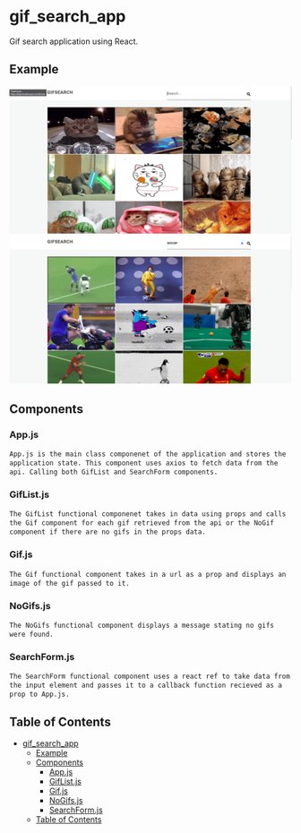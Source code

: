 # gif_search_app

Gif search application using React.

## Example

![Example](src/img/ss1.png)
![Example](src/img/ss2.png)

## Components

### App.js

    App.js is the main class componenet of the application and stores the application state. This component uses axios to fetch data from the api. Calling both GifList and SearchForm components.

### GifList.js

    The GifList functional componenet takes in data using props and calls the Gif component for each gif retrieved from the api or the NoGif component if there are no gifs in the props data.

### Gif.js

    The Gif functional component takes in a url as a prop and displays an image of the gif passed to it.

### NoGifs.js

    The NoGifs functional component displays a message stating no gifs were found.

### SearchForm.js

    The SearchForm functional component uses a react ref to take data from the input element and passes it to a callback function recieved as a prop to App.js.

## Table of Contents

- [gif_search_app](#gif_search_app)
  - [Example](#example)
  - [Components](#components)
    - [App.js](#appjs)
    - [GifList.js](#giflistjs)
    - [Gif.js](#gifjs)
    - [NoGifs.js](#nogifsjs)
    - [SearchForm.js](#searchformjs)
  - [Table of Contents](#table-of-contents)
